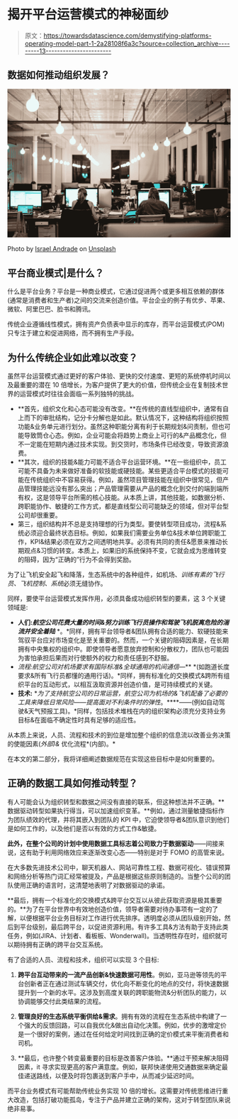# 揭开平台运营模式的神秘面纱

> 原文：<https://towardsdatascience.com/demystifying-platforms-operating-model-part-1-2a28108f6a3c?source=collection_archive---------13----------------------->

## 数据如何推动组织发展？

![](img/a219ca02d7d49fe60b4aa2a54d7a20ba.png)

Photo by [Israel Andrade](https://unsplash.com/@israelandrxde?utm_source=medium&utm_medium=referral) on [Unsplash](https://unsplash.com?utm_source=medium&utm_medium=referral)

## **平台商业模式|是什么？**

什么是平台业务？平台是一种商业模式，它通过促进两个或更多相互依赖的群体(通常是消费者和生产者)之间的交流来创造价值。平台企业的例子有优步、苹果、微软、阿里巴巴、脸书和腾讯。

传统企业遵循线性模式，拥有资产负债表中显示的库存，而平台运营模式(POM)只专注于建立和促进网络，而不拥有生产手段。

## **为什么传统企业如此难以改变？**

虽然平台运营模式通过更好的客户体验、更快的交付速度、更短的系统停机时间以及最重要的潜在 10 倍增长，为客户提供了更大的价值，但传统企业在复制技术世界的运营模式时往往会面临一系列独特的挑战。

*   **首先，组织文化和心态可能没有改变。**在传统的直线型组织中，通常有自上而下的审批结构，记分卡分解也是如此。默认情况下，这种结构将组织按照功能&业务单元进行划分。虽然这种职能分离有利于长期规划&问责制，但也可能导致筒仓心态。例如，企业可能会将趋势上商业上可行的&产品概念化，但不一定能在短期内通过技术实现。到交货时，市场条件已经改变，导致资源浪费。
*   **其次，组织的技能&能力可能不适合平台运营环境。**在一些组织中，员工可能不具备为未来做好准备的软技能或硬技能。某些更适合平台模式的技能可能在传统组织中不容易获得。例如，虽然项目管理技能在组织中很常见，但产品管理技能远没有那么突出；产品管理需要从产品的概念化到交付的端到端所有权，这是领导平台所需的核心技能。从本质上讲，其他技能，如数据分析、跨职能协作、敏捷的工作方式，都是直线型公司可能缺乏的领域，但对平台型公司却很重要。
*   第三，组织结构并不总是支持理想的行为类型。要使转型项目成功，流程&系统必须迎合最终状态目标。例如，如果我们需要业务单位&技术单位跨职能工作，KPI&结果必须在双方之间透明地共享。必须有共同的责任&愿景来推动长期观点&习惯的转变。本质上，如果旧的系统保持不变，它就会成为思维转变的阻碍，因为“正确的”行为不会得到奖励。

为了让飞机安全起飞和降落，生态系统中的各种组件，如机场、*训练有素的飞行员、飞机控制、系统*必须无缝协作。

同样，要使平台运营模式发挥作用，必须具备成功组织转型的要素，这 3 个关键领域是:

*   **人们:*航空公司花费大量的时间&努力训练飞行员操作和驾驶飞机脱离危险的湍流并安全着陆*** *。*同样，拥有平台领导者&团队拥有合适的能力、软硬技能来驾驭平台应对市场变化是至关重要的。然而，一个关键的阻碍因素是，在长期拥有中央集权的组织中。即使领导者愿意放弃控制和分散权力，团队也可能因为害怕承担后果而对行使额外的权力和责任感到不舒服。
*   **流程*:航空公司对机场要求有国际标准&全球通用的机间通信—*** *(如跑道长度要求&所有飞行员都懂的通用行话)。*同样，拥有标准化的交换模式&跨所有组织平台的互动形式，以相互汲取资源并创造价值，是可持续模式的关键。
*   **技术:** **为了支持航空公司的日常运营，航空公司为机场的&飞机配备了必要的工具来降低日常风险——提高面对不利条件时的弹性*。****——(例如自动驾驶&天气预报工具)。*同样，包括技术堆栈在内的组织架构必须充分支持业务目标&在面临不确定性时具有足够的适应性。

从本质上来说，人员、流程和技术的到位是增加整个组织的信息流以改善业务决策的使能因素(*外部)&* 优化流程*(内部)。*

在本文的第二部分，我将详细阐述数据规范在实现这些目标中是如何重要的。

## **正确的数据工具如何推动转型？**

有人可能会认为组织转型和数据之间没有直接的联系，但这种想法并不正确。**数据驱动转型如果执行得当，可以加速组织变革。**例如，通过测量敏捷指标作为团队绩效的代理，并将其嵌入到团队的 KPI 中，它迫使领导者&团队意识到他们是如何工作的，以及他们是否以有效的方式工作&敏捷。

**此外，在整个公司的计划中使用数据工具标志着公司致力于数据驱动**——间接来说，这有助于利用网络效应来逐渐改变心态——特别是对于 FOMO 的高管来说。

在大多数先进技术公司中，聊天机器人、网站可靠性工程、数据可视化、错误预算和网络分析等热门词汇经常被提及，产品是根据这些原则制造的。当整个公司的团队使用正确的语言时，这清楚地表明了对数据驱动的承诺。

**最后，拥有一个标准化的交换模式&跨平台交互以从彼此获取资源是极其重要的。**为了在平台世界中有效地创造价值，领导者需要对待办事项有一定的了解，以便根据平台业务目标对工作进行优先排序。透明度必须从团队级别开始，然后到平台级别，最后跨平台，以促进资源利用。有许多工具&方法有助于支持此类任务，例如(JIRA、计划者、看板板、Wonderwall)。当透明性存在时，组织就可以期待拥有正确的跨平台交互系统。

有了合适的人员、流程和技术，组织可以实现 3 个目标:

1) **跨平台互动带来的一流产品创新&快速数据可用性**。例如，亚马逊等领先的平台创新者正在通过测试车辆交付，优化向不断变化的地点的交付，将快速数据提升到一个新的水平。这涉及到高度关联的跨职能物流&分析团队的能力，以协调能够交付此类结果的流程。

2) **管理良好的生态系统平衡供给&需求**。拥有有效的流程在生态系统中构建了一个强大的反馈回路，可以自我优化&做出自动化决策。例如，优步的激增定价是一个很好的案例，通过在任何给定时间找到正确的定价模式来平衡消费者和司机。

3) **最后，也许整个转变最重要的目标是改善客户体验。**通过干预来解决阻碍因素，it 寻求实现更高的客户满意度。例如，联邦快递使用交通数据来确定最佳递送路线，以便及时将包裹送到客户手中，从而减少延迟时间。

而平台业务模式有可能帮助传统业务实现 10 倍的增长。这需要对传统思维进行重大改造，包括打破功能孤岛，专注于产品并建立正确的架构，这对于转型团队来说绝非易事。